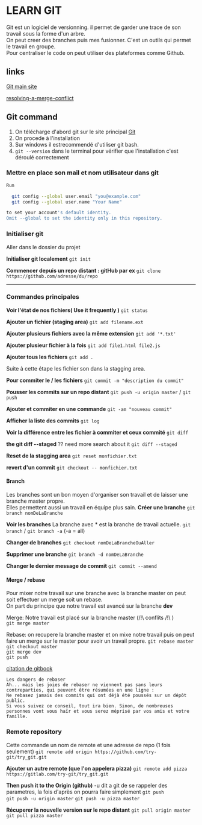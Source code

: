 # LEARN GIT

Git est un logiciel de versionning. il permet de garder une trace de son travail sous la forme d'un arbre.     
On peut creer des branches puis mes fusionner. C'est un outils qui permet le travail en groupe.     
Pour centraliser le code on peut utiliser des plateformes comme Github.


## links

[Git main site](https://git-scm.com/)

[resolving-a-merge-conflict](https://help.github.com/articles/resolving-a-merge-conflict-using-the-command-line/])


## Git command

1. On télécharge d'abord git sur le site principal [Git](https://git-scm.com/)
2. On procede à l'installation
3. Sur windows il estrecommendé d'utiliser git bash.
4. `git --version` dans le terminal pour vérifier que l'installation c'est déroulé correctement

### Mettre en place son mail et nom utilisateur dans git
```bash
Run

  git config --global user.email "you@example.com"
  git config --global user.name "Your Name"

to set your account's default identity.
Omit --global to set the identity only in this repository.

```

### Initialiser git

Aller dans le dossier du projet  

**Initialiser git localement**
`git init`

**Commencer depuis un repo distant : gitHub par ex**
`git clone https://github.com/adresse/du/repo`

---
### Commandes principales

**Voir l'état de nos fichiers( Use it frequently )**
`git status`

**Ajouter un fichier (staging area)**
`git add filename.ext`

**Ajouter plusieurs fichiers avec la même extension**
`git add '*.txt'`

**Ajouter plusieur fichier à la fois**
`git add file1.html file2.js`

**Ajouter tous les fichiers**
`git add .`

Suite à cette étape les fichier son dans la stagging area.

**Pour commiter le / les fichiers**
`git commit -m "description du commit"`

**Pousser les commits sur un repo distant**
`git push -u origin master` / `git push`


**Ajouter et commiter en une commande**
`git -am "nouveau commit"`

**Afficher la liste des commits**
`git log`

**Voir la différence entre les fichier à commiter et ceux commité**
`git diff`

**the git diff --staged**
?? need more search about it
`git diff --staged`

**Reset de la stagging area**
`git reset monfichier.txt`

**revert d'un commit**
`git checkout -- monfichier.txt`


#### Branch
Les branches sont un bon moyen d'organiser son travail et de laisser une branche master propre.    
Elles permettent aussi un travail en équipe plus sain.
**Créer une branche**
`git branch nomDeLaBranche`

**Voir les branches**
La branche avec * est la branche de travail actuelle.
`git branch` / `git branch -a` (-a = all)

**Changer de branches**
`git checkout nomDeLaBrancheOuAller`

**Supprimer une branche**
`git branch -d nomDeLaBranche`

**Changer le dernier message de commit**
`git commit --amend`


#### Merge / rebase
Pour mixer notre travail sur une branche avec la branche master on peut soit effectuer un merge soit un rebase.     
On part du principe que notre travail est avancé sur la branche **dev**      

Merge: Notre travail est placé sur la branche master (/!\ conflits /!\ )          
`git merge master`

Rebase: on recupere la branche master et on mixe notre travail puis on peut faire un merge sur le master pour avoir un travail propre.
`git rebase master`     
`git checkout master`    
`git merge dev`    
`git push`

[citation de gitbook](https://git-scm.com/book/fr/v1/Les-branches-avec-Git-Rebaser)
````
Les dangers de rebaser
Ah... mais les joies de rebaser ne viennent pas sans leurs contreparties, qui peuvent être résumées en une ligne :
Ne rebasez jamais des commits qui ont déjà été poussés sur un dépôt public.
Si vous suivez ce conseil, tout ira bien. Sinon, de nombreuses personnes vont vous haïr et vous serez méprisé par vos amis et votre famille.
````

### Remote repository

Cette commande un nom de remote et une adresse de repo (1 fois seulement)
`git remote add origin https://github.com/try-git/try_git.git`

**Ajouter un autre remote (que l'on appelera pizza)**
`git remote add pizza https://gitlab.com/try-git/try_git.git`

**Then push it to the Origin (github)**
-u dit a git de se rappeler des parametres, la fois d'après on pourra faire simplement `git push`     
`git push -u origin master`
`git push -u pizza master`

**Récuperer la nouvelle version sur le repo distant**
`git pull origin master`
`git pull pizza master`

